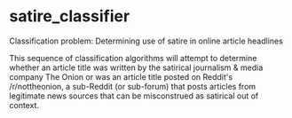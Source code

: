 # satire_classifier
Classification problem: Determining use of satire in online article headlines

This sequence of classification algorithms will attempt to determine whether an article title was written by the satirical journalism & media company The Onion or was an article title posted on Reddit's /r/nottheonion, a sub-Reddit (or sub-forum) that posts articles from legitimate news sources that can be misconstrued as satirical out of context.
